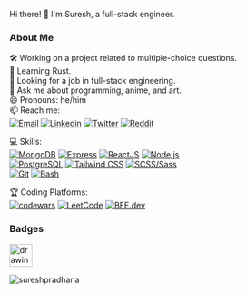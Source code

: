 Hi there! 👋 I'm Suresh, a full-stack engineer.
<!--![codewars](https://www.codewars.com/users/sureshpradhana/badges/micro)-->
### About Me
🛠️ Working on a project related to multiple-choice questions.<br/>
📘 Learning Rust.<br/>
💼 Looking for a job in full-stack engineering.<br/>
💬 Ask me about programming, anime, and art.<br/>
😄 Pronouns: he/him<br/>
📫 Reach me: <br/>[![Email](https://img.shields.io/badge/Mail-313132?style=flat?style=for-the-badge&logo=Gmail)](mailto:sureshpradhana19@gmail.com)  [![Linkedin](https://img.shields.io/badge/Linkedin-313132?style=flat?style=for-the-badge&logo=Linkedin&logoColor=blue)](https://www.linkedin.com/in/suresh-pradhana-b322851bb/) [![Twitter](https://img.shields.io/badge/twitter-313132?style=flat?style=for-the-badge&logo=X&logoColor=black)](https://twitter.com/suresh_pradhana) [![Reddit](https://img.shields.io/badge/Reddit-313132?style=flat?style=for-the-badge&logo=Reddit&logoColor=orange)](https://www.reddit.com/user/iabcsh)
<br/>

💻 Skills:  <br/>
[![MongoDB](https://img.shields.io/badge/MongoDB-313132?style=for-the-badge&logo=MongoDB&logoColor=green)](https://www.mongodb.com/)
[![Express](https://img.shields.io/badge/Express-313132?style=for-the-badge&logo=Express&logoColor=black)](https://expressjs.com/)
[![ReactJS](https://img.shields.io/badge/ReactJS-313132?style=for-the-badge&logo=React&logoColor=blue)](https://reactjs.org/)
[![Node.js](https://img.shields.io/badge/Node.js-313132?style=for-the-badge&logo=Node.js&logoColor=green)](https://nodejs.org/)<br/>
[![PostgreSQL](https://img.shields.io/badge/PostgreSQL-313132?style=for-the-badge&logo=PostgreSQL&logoColor=336791)](https://www.postgresql.org/)
[![Tailwind CSS](https://img.shields.io/badge/Tailwind_CSS-313132?style=for-the-badge&logo=Tailwind-CSS&logoColor=blue)](https://tailwindcss.com/)
[![SCSS/Sass](https://img.shields.io/badge/SCSS/Sass-313132?style=for-the-badge&logo=Sass&logoColor=CC6699)](https://sass-lang.com/)<br/>
[![Git](https://img.shields.io/badge/Git-313132?style=for-the-badge&logo=Git&logoColor=F05032)](https://git-scm.com/)
[![Bash](https://img.shields.io/badge/Bash-313132?style=for-the-badge&logo=GNU-Bash&logoColor=white)](https://www.gnu.org/software/bash/)
<br/>

🏆 Coding Platforms:<br/>
[![codewars](https://www.codewars.com/users/sureshpradhana/badges/micro)](https://www.codewars.com/users/sureshpradhana)
[![LeetCode](https://img.shields.io/badge/LeetCode-313132?for-the-badeg&logo=leetcode&logoCOlor=yellow)](https://leetcode.com/sureshpradhana19/)
[![BFE.dev](https://img.shields.io/badge/Bfe.dev-313132?styel-flat?style=for-the-badge&label=BFE&labelColor=red)](https://bigfrontend.dev/user/4HXLYFq)




### Badges

<img src="https://assets.holopin.io/hf2023levels/level4-blue-cat-tshirt-crocs-swarm.webp" alt="drawing" width="40"/>
<!-- <img src="https://assets.holopin.io/eyJidWNrZXQiOiJob2xvcGluLWFzc2V0cyIsImtleSI6ImFzc2V0cy9jbG16MW5neWQwMjM3bTN6am50c2V6Yng2IiwiZWRpdHMiOnsicm90YXRlIjpudWxsfX0=" alt="drawing" width="40"/> -->
<!--<img src="https://assets.holopin.io/eyJidWNrZXQiOiJob2xvcGluLWFzc2V0cyIsImtleSI6ImFzc2V0cy9jbG16ZXJwM3EzMDUwMGZsZHZ4d2JwZTdhIiwiZWRpdHMiOnsicm90YXRlIjpudWxsfX0=" alt="plant a tree" width="40"/>-->
<br/>
<p align="left"> <img src="https://komarev.com/ghpvc/?username=sureshpradhana&label=Profile%20views&color=0e75b6&style=flat" alt="sureshpradhana" /> </p>
